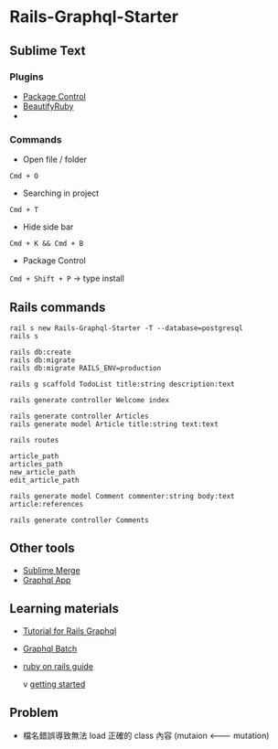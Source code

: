 # Rails-Graphql-Starter

## Sublime Text

### Plugins

- [Package Control](https://packagecontrol.io/installation)
- [BeautifyRuby](https://github.com/CraigWilliams/BeautifyRuby)
-

### Commands

- Open file / folder

`Cmd + O`

- Searching in project

`Cmd + T`

- Hide side bar

`Cmd + K && Cmd + B`

- Package Control

`Cmd + Shift + P` -> type install

## Rails commands

```
rail s new Rails-Graphql-Starter -T --database=postgresql
rails s

rails db:create
rails db:migrate
rails db:migrate RAILS_ENV=production

rails g scaffold TodoList title:string description:text

rails generate controller Welcome index

rails generate controller Articles
rails generate model Article title:string text:text

rails routes

article_path
articles_path
new_article_path
edit_article_path

rails generate model Comment commenter:string body:text article:references

rails generate controller Comments

```

## Other tools

- [Sublime Merge](https://www.sublimemerge.com/)
- [Graphql App](https://github.com/skevy/graphiql-app)

## Learning materials

- [Tutorial for Rails Graphql](https://evilmartians.com/chronicles/graphql-on-rails-1-from-zero-to-the-first-query)

- [Graphql Batch](https://github.com/Shopify/graphql-batch)

- [ruby on rails guide](https://guides.rubyonrails.org/index.html)

  v [getting started](https://guides.rubyonrails.org/getting_started.html)

## Problem

- 檔名錯誤導致無法 load 正確的 class 內容 (mutaion <--- mutation)
